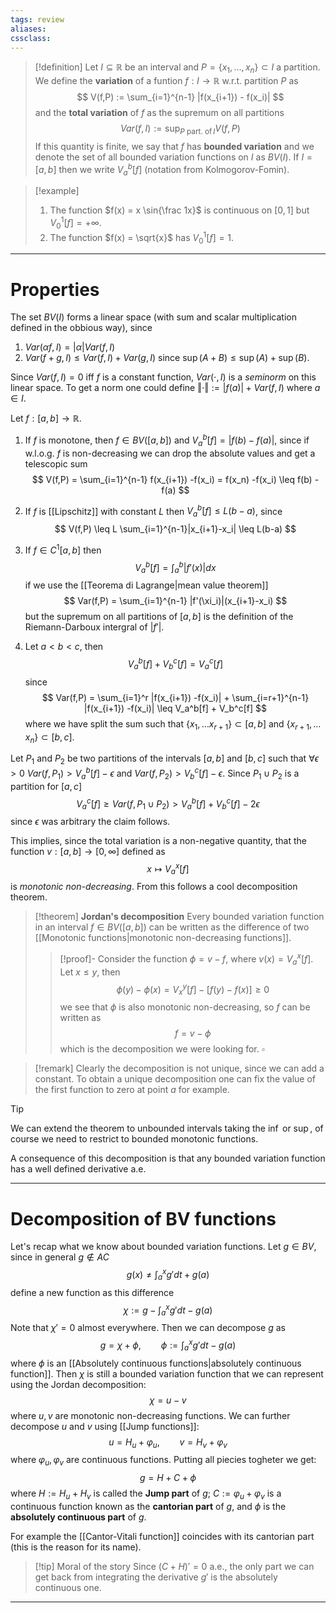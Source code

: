 ```yaml
---
tags: review
aliases:
cssclass:
---
```

 


> [!definition] 
> Let $I \subseteq \mathbb{R}$ be an interval and $P = \{x_1,\dots,x_n\} \subset I$ a partition. We define the **variation** of a funtion $f: I \to \mathbb{R}$ w.r.t. partition $P$ as
>$$
> V(f,P) := \sum_{i=1}^{n-1} |f(x_{i+1}) - f(x_i)|
> $$
> and the **total variation** of $f$ as the supremum on all partitions
>$$
>Var(f,I) := \sup_{P \text{ part. of}\, I} V(f,P)
>$$
>If this quantity is finite, we say that $f$ has **bounded variation** and we denote the set of all bounded variation functions on $I$ as $BV(I)$.
>If $I = [a,b]$ then we write $V_a^b[f]$ (notation from Kolmogorov-Fomin).


> [!example] 
> 1. The function $f(x) = x \sin{\frac 1x}$ is continuous on $[0,1]$ but $V_0^1[f] = +\infty$.
> 2. The function $f(x) = \sqrt{x}$ has $V_0^1[f] = 1$.

---
# Properties
The set $BV(I)$ forms a linear space (with sum and scalar multiplication defined in the obbious way), since
1. $Var(\alpha f, I) = |\alpha|Var(f,I)$ 
2. $Var(f+g, I) \leq Var(f,I) + Var(g,I)$ since $\sup(A+B) \leq \sup(A) + \sup(B)$.

Since $Var(f,I) = 0$ iff $f$ is a constant function, $Var(\cdot,I)$ is a _seminorm_ on this linear space. To get a norm one could define $\Vert\cdot \Vert := |f(a)| + Var(f,I)$ where $a \in I$. 

Let $f : [a,b] \to \mathbb{R}$.
1. If $f$ is monotone, then $f \in BV([a,b])$ and $V_a^b[f] = |f(b)-f(a)|$, since if w.l.o.g. $f$ is non-decreasing we can drop the absolute values and get a telescopic sum
$$
V(f,P) = \sum_{i=1}^{n-1} f(x_{i+1}) -f(x_i) = f(x_n) -f(x_i) \leq f(b) - f(a)
$$
2. If $f$ is [[Lipschitz]] with constant $L$ then $V_a^b[f] \leq L(b-a)$, since
$$
V(f,P) \leq L \sum_{i=1}^{n-1}|x_{i+1}-x_i| \leq L(b-a)
$$
3. If $f \in C^1[a,b]$ then 
$$
V_a^b[f] = \int_a^b |f'(x)|dx
$$
if we use the [[Teorema di Lagrange|mean value theorem]] 
$$
Var(f,P) = \sum_{i=1}^{n-1} |f'(\xi_i)|(x_{i+1}-x_i)
$$
but the supremum on all partitions of $[a,b]$ is the definition of the Riemann-Darboux intergral of $|f'|$. 

4. Let $a < b < c$, then
$$
V_a^b[f] + V_b^c[f] = V_a^c[f]
$$
since 
$$
Var(f,P) = \sum_{i=1}^r |f(x_{i+1}) -f(x_i)| + \sum_{i=r+1}^{n-1} |f(x_{i+1}) -f(x_i)| \leq V_a^b[f] + V_b^c[f]
$$
where we have split the sum such that $\{x_1,\dots x_{r+1}\} \subset [a,b]$ and $\{x_{r+1}, \dots x_n\} \subset [b,c]$.

Let $P_1$ and $P_2$ be two partitions of the intervals $[a,b]$ and $[b,c]$ such that $\forall \epsilon > 0$
$Var(f, P_1) > V_a^b[f] - \epsilon$ and $Var(f, P_2) > V_b^c[f] - \epsilon$. Since $P_1 \cup P_2$ is a partition for $[a,c]$ 
$$
V_a^c[f] \geq Var(f,P_1 \cup P_2) > V_a^b[f] + V_b^c[f] -2\epsilon
$$
since $\epsilon$ was arbitrary the claim follows.

This implies, since the total variation is a non-negative quantity, that the function $v : [a,b] \to [0,\infty]$ defined as
$$
x \mapsto V_a^x[f]
$$
is _monotonic non-decreasing_. 
From this follows a cool decomposition theorem.

> [!theorem] 
> **Jordan's decomposition** 
> Every bounded variation function in an interval $f \in BV([a,b])$ can be written as the difference of two [[Monotonic functions|monotonic non-decreasing functions]].
> > [!proof]- 
> > Consider the function $\phi = v-f$, where $v(x) = V_a^x[f]$. Let $x \leq y$, then
> > $$
> > \phi(y)-\phi(x) = V_x^y[f]-[f(y)-f(x)] \geq 0
> > $$
> > we see that $\phi$ is also monotonic non-decreasing, so $f$ can be written as
> > $$
> > f = v - \phi
> > $$
> > which is the decomposition we were looking for. $\square$

> [!remark]
> Clearly the decomposition is not unique, since we can add a constant. To obtain a unique decomposition one can fix the value of the first function to zero at point $a$ for example.

> [!tip]
We can extend the theorem to unbounded intervals taking the $\inf$ or $\sup$, of course we need to restrict to bounded monotonic functions. 


A consequence of this decomposition is that any bounded variation function has a well defined derivative a.e.

---
# Decomposition of BV functions
Let's recap what we know about bounded variation functions.
Let $g \in BV$, since in general $g \notin AC$ 
$$
g(x) \neq \int_a^x g'dt +g(a)
$$
define a new function as this difference
$$
\chi := g - \int_a^x g'dt-g(a)
$$
Note that $\chi' = 0$ almost everywhere. Then we can decompose $g$ as
$$
g = \chi + \phi, \qquad \phi:= \int_a^x g' dt -g(a)
$$
where $\phi$ is an [[Absolutely continuous functions|absolutely continuous function]]. Then $\chi$ is still a bounded variation function that we can represent using the Jordan decomposition:
$$
\chi = u-v
$$
where $u,v$ are monotonic non-decreasing functions. We can further decompose $u$ and $v$ using [[Jump functions]]:
$$
u = H_u + \varphi_u, \qquad v = H_v + \varphi_v
$$
where $\varphi_u, \varphi_v$ are continuous functions. 
Putting all piecies togheter we get:
$$
g = H + C + \phi
$$
where $H := H_u + H_v$ is called the **Jump part** of $g$; $C := \varphi_u + \varphi_v$ is a continuous function known as the **cantorian part** of $g$, and $\phi$ is the **absolutely continuous part** of $g$.

For example the [[Cantor-Vitali function]] coincides with its cantorian part (this is the reason for its name).

> [!tip] Moral of the story
> Since $(C+H)' =0$ a.e., the only part we can get back from integrating the derivative $g'$ is the absolutely continuous one.

---






